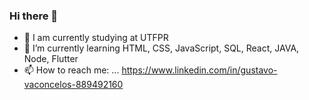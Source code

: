 ### Hi there 👋

- 🔭 I am currently studying at UTFPR
- 🌱 I’m currently learning HTML, CSS, JavaScript, SQL, React, JAVA, Node, Flutter
- 📫 How to reach me: ... https://www.linkedin.com/in/gustavo-vaconcelos-889492160

